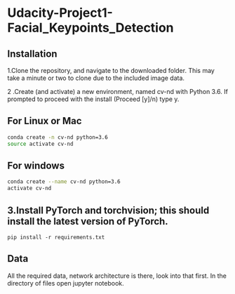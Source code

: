 

# Udacity-Project1-Facial_Keypoints_Detection

## Installation

1.Clone the repository, and navigate to the downloaded folder. This may take a minute or two to clone due to the included image data.

2 .Create (and activate) a new environment, named cv-nd with Python 3.6. If prompted to proceed with the install (Proceed [y]/n) type y.

## For Linux or Mac

```bash
conda create -n cv-nd python=3.6
source activate cv-nd
```

## For windows

```bash
conda create --name cv-nd python=3.6
activate cv-nd
```

## 3.Install PyTorch and torchvision; this should install the latest version of PyTorch.
```
pip install -r requirements.txt 
```

## Data
All the required data, network architecture is there, look into that first.
In the directory of files open jupyter notebook.
